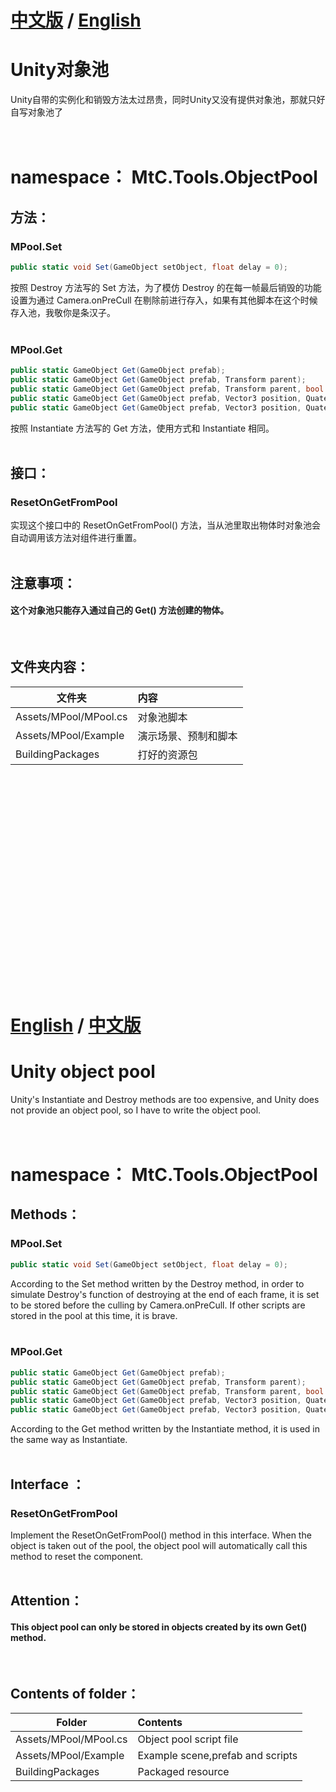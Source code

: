 # <a href="#Chinese">中文版</a> / <a href="#English">English</a>
<div id="Chinese"></div>

# Unity对象池
Unity自带的实例化和销毁方法太过昂贵，同时Unity又没有提供对象池，那就只好自写对象池了<br/>
<br/>
<br/>

# namespace： MtC.Tools.ObjectPool

## 方法：
### MPool.Set
```C#
public static void Set(GameObject setObject, float delay = 0);
```
按照 Destroy 方法写的 Set 方法，为了模仿 Destroy 的在每一帧最后销毁的功能设置为通过 Camera.onPreCull 在剔除前进行存入，如果有其他脚本在这个时候存入池，我敬你是条汉子。</br>
</br>
### MPool.Get
```C#
public static GameObject Get(GameObject prefab);
public static GameObject Get(GameObject prefab, Transform parent);
public static GameObject Get(GameObject prefab, Transform parent, bool instantiateInWorldSpace);
public static GameObject Get(GameObject prefab, Vector3 position, Quaternion rotation);
public static GameObject Get(GameObject prefab, Vector3 position, Quaternion rotation, Transform parent);
```
按照 Instantiate 方法写的 Get 方法，使用方式和 Instantiate 相同。</br>
</br>

## 接口：
### ResetOnGetFromPool
实现这个接口中的 ResetOnGetFromPool() 方法，当从池里取出物体时对象池会自动调用该方法对组件进行重置。</br>
</br>

## 注意事项：
#### 这个对象池只能存入通过自己的 Get() 方法创建的物体。
</br>

## 文件夹内容：
| 文件夹 | 内容 |
| ------------- |:-------------| 
| Assets/MPool/MPool.cs | 对象池脚本 |
| Assets/MPool/Example | 演示场景、预制和脚本 |
| BuildingPackages | 打好的资源包 |


</br>
</br>
</br>
</br>
</br>
</br>
</br>
</br>
</br>
</br>
</br>
</br>
</br>
</br>
</br>
</br>
</br>
</br>
</br>
</br>


# <a href="#English">English</a> / <a href="#Chinese">中文版</a>
<div id="English"></div>

# Unity object pool
Unity's Instantiate and Destroy methods are too expensive, and Unity does not provide an object pool, so I have to write the object pool.<br/>
<br/>
<br/>

# namespace： MtC.Tools.ObjectPool

## Methods：
### MPool.Set
```C#
public static void Set(GameObject setObject, float delay = 0);
```
According to the Set method written by the Destroy method, in order to simulate Destroy's function of destroying at the end of each frame, it is set to be stored before the culling by Camera.onPreCull. If other scripts are stored in the pool at this time, it is brave.</br>
</br>
### MPool.Get
```C#
public static GameObject Get(GameObject prefab);
public static GameObject Get(GameObject prefab, Transform parent);
public static GameObject Get(GameObject prefab, Transform parent, bool instantiateInWorldSpace);
public static GameObject Get(GameObject prefab, Vector3 position, Quaternion rotation);
public static GameObject Get(GameObject prefab, Vector3 position, Quaternion rotation, Transform parent);
```
According to the Get method written by the Instantiate method, it is used in the same way as Instantiate.</br>
</br>

## Interface ：
### ResetOnGetFromPool
Implement the ResetOnGetFromPool() method in this interface. When the object is taken out of the pool, the object pool will automatically call this method to reset the component.</br>
</br>

## Attention：
#### This object pool can only be stored in objects created by its own Get() method.
</br>

## Contents of folder：
| Folder | Contents |
| ------------- |:-------------| 
| Assets/MPool/MPool.cs | Object pool script file |
| Assets/MPool/Example | Example scene,prefab and scripts |
| BuildingPackages | Packaged resource |
